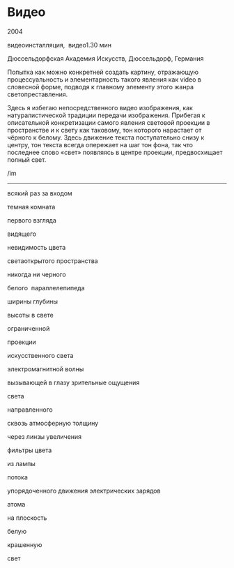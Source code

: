 # **Видео**

2004

видеоинсталляция,  видео1.30 мин

Дюссельдорфская Академия Искусств, Дюссельдорф, Германия 

Попытка как можно конкретней создать картину, отражающую процессуальность и элементарность такого явления как video в словесной форме, подводя к главному элементу этого жанра светопреставления.

Здесь я избегаю непосредственного видео изображения, как натуралистической традиции передачи изображения. Прибегая к описательной конкретизации самого явления световой проекции в пространстве и к свету как таковому, тон которого нарастает от чёрного к белому. Здесь движение текста поступательно снизу к центру, тон текста всегда опережает на шаг тон фона, так что последнее слово «свет» появляясь в центре проекции, предвосхищает полный свет. 

/im

---

всякий раз за входом

темная комната

первого взгляда

видящего

невидимость цвета 

светаоткрытого пространства

никогда ни черного

белого  параллелепипеда

ширины глубины 

высоты в свете

ограниченной 

проекции 

искусственного света

электромагнитной волны

вызывающей в глазу зрительные ощущения

света

направленного

сквозь атмосферную толщину

через линзы увеличения

фильтры цвета

из лампы

потока

упорядоченного движения электрических зарядов

атома

на плоскость

белую

крашенную

свет
